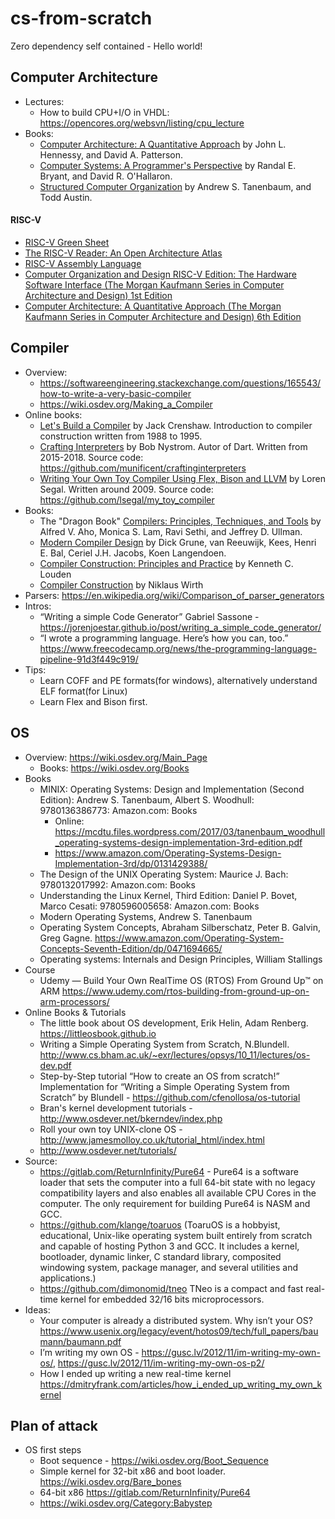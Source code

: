 # cs-from-scratch
Zero dependency self contained - Hello world!

## Computer Architecture
* Lectures:
    * How to build CPU+I/O in VHDL: https://opencores.org/websvn/listing/cpu_lecture
* Books:
    * [Computer Architecture: A Quantitative Approach](https://www.amazon.com/Computer-Architecture-Quantitative-John-Hennessy/dp/012383872X) by John L. Hennessy, and David A. Patterson.
    * [Computer Systems: A Programmer's Perspective](https://www.amazon.com/Computer-Systems-Programmers-Perspective-3rd/dp/013409266X) by Randal E. Bryant, and David R. O'Hallaron.
    * [Structured Computer Organization](https://www.amazon.com/Structured-Computer-Organization-Andrew-Tanenbaum/dp/0132916525) by Andrew S. Tanenbaum, and Todd Austin.

#### RISC-V
* [RISC-V Green Sheet](http://inst.eecs.berkeley.edu/~cs61c/resources/RISCV_Green_Sheet.pdf)
* [The RISC-V Reader: An Open Architecture Atlas](https://www.amazon.com/RISC-V-Reader-Open-Architecture-Atlas/dp/099924910X)
* [RISC-V Assembly Language](https://www.amazon.com/RISC-V-Assembly-Language-Anthony-Reis/dp/1088462006)
* [Computer Organization and Design RISC-V Edition: The Hardware Software Interface (The Morgan Kaufmann Series in Computer Architecture and Design) 1st Edition](https://www.amazon.com/Computer-Organization-Design-RISC-V-Architecture/dp/0128122757)
* [Computer Architecture: A Quantitative Approach (The Morgan Kaufmann Series in Computer Architecture and Design) 6th Edition](https://www.amazon.com/Computer-Architecture-Quantitative-Approach-Kaufmann/dp/0128119055)

## Compiler
* Overview:
    * https://softwareengineering.stackexchange.com/questions/165543/how-to-write-a-very-basic-compiler
    * https://wiki.osdev.org/Making_a_Compiler
* Online books:
    * [Let's Build a Compiler](https://compilers.iecc.com/crenshaw) by Jack Crenshaw. Introduction to compiler construction written from 1988 to 1995.
    * [Crafting Interpreters](http://craftinginterpreters.com) by Bob Nystrom. Autor of Dart. Written from 2015-2018. Source code: https://github.com/munificent/craftinginterpreters
    * [Writing Your Own Toy Compiler Using Flex, Bison and LLVM](http://gnuu.org/2009/09/18/writing-your-own-toy-compiler/)  by Loren Segal. Written around 2009. Source code: https://github.com/lsegal/my_toy_compiler
* Books:
    * The "Dragon Book" [Compilers: Principles, Techniques, and Tools](https://www.amazon.com/Compilers-Principles-Techniques-Tools-2nd/dp/0321486811) by Alfred V. Aho, Monica S. Lam, Ravi Sethi, and Jeffrey D. Ullman.
    * [Modern Compiler Design](https://www.amazon.com/Modern-Compiler-Design-Dick-Grune/dp/1461446988) by Dick Grune, van Reeuwijk, Kees, Henri E. Bal, Ceriel J.H. Jacobs, Koen Langendoen.
    * [Compiler Construction: Principles and Practice](https://www.amazon.com/dp/0534939724/) by Kenneth C. Louden
    * [Compiler Construction](https://www.amazon.com/dp/0201403536/) by Niklaus Wirth
* Parsers: https://en.wikipedia.org/wiki/Comparison_of_parser_generators
* Intros:
    * “Writing a simple Code Generator” Gabriel Sassone - https://jorenjoestar.github.io/post/writing_a_simple_code_generator/
    * “I wrote a programming language. Here’s how you can, too.” https://www.freecodecamp.org/news/the-programming-language-pipeline-91d3f449c919/
* Tips:
    * Learn COFF and PE formats(for windows), alternatively understand ELF format(for Linux)
    * Learn Flex and Bison first.

## OS
* Overview: https://wiki.osdev.org/Main_Page
    * Books: https://wiki.osdev.org/Books
* Books
    * MINIX: Operating Systems: Design and Implementation (Second Edition): Andrew S. Tanenbaum, Albert S. Woodhull: 9780136386773: Amazon.com: Books
        * Online: https://mcdtu.files.wordpress.com/2017/03/tanenbaum_woodhull_operating-systems-design-implementation-3rd-edition.pdf
        * https://www.amazon.com/Operating-Systems-Design-Implementation-3rd/dp/0131429388/
    * The Design of the UNIX Operating System: Maurice J. Bach: 9780132017992: Amazon.com: Books
    * Understanding the Linux Kernel, Third Edition: Daniel P. Bovet, Marco Cesati: 9780596005658: Amazon.com: Books
    * Modern Operating Systems, Andrew S. Tanenbaum
    * Operating System Concepts, Abraham Silberschatz, Peter B. Galvin, Greg Gagne. https://www.amazon.com/Operating-System-Concepts-Seventh-Edition/dp/0471694665/
    * Operating systems: Internals and Design Principles, William Stallings
* Course
    * Udemy — Build Your Own RealTime OS (RTOS) From Ground Up™ on ARM https://www.udemy.com/rtos-building-from-ground-up-on-arm-processors/
* Online Books & Tutorials
    * The little book about OS development, Erik Helin, Adam Renberg. https://littleosbook.github.io
    * Writing a Simple Operating System from Scratch, N.Blundell. http://www.cs.bham.ac.uk/~exr/lectures/opsys/10_11/lectures/os-dev.pdf
    * Step-by-Step tutorial “How to create an OS from scratch!” Implementation for “Writing a Simple Operating System from Scratch” by Blundell - https://github.com/cfenollosa/os-tutorial
    * Bran's kernel development tutorials - http://www.osdever.net/bkerndev/index.php
    * Roll your own toy UNIX-clone OS - http://www.jamesmolloy.co.uk/tutorial_html/index.html
    * http://www.osdever.net/tutorials/
* Source:
    * https://gitlab.com/ReturnInfinity/Pure64 - Pure64 is a software loader that sets the computer into a full 64-bit state with no legacy compatibility layers and also enables all available CPU Cores in the computer. The only requirement for building Pure64 is NASM and GCC.
    * https://github.com/klange/toaruos (ToaruOS is a hobbyist, educational, Unix-like operating system built entirely from scratch and capable of hosting Python 3 and GCC. It includes a kernel, bootloader, dynamic linker, C standard library, composited windowing system, package manager, and several utilities and applications.)
    * https://github.com/dimonomid/tneo TNeo is a compact and fast real-time kernel for embedded 32/16 bits microprocessors.
* Ideas:
    * Your computer is already a distributed system. Why isn’t your OS?  https://www.usenix.org/legacy/event/hotos09/tech/full_papers/baumann/baumann.pdf
    * I’m writing my own OS - https://gusc.lv/2012/11/im-writing-my-own-os/, https://gusc.lv/2012/11/im-writing-my-own-os-p2/
    * How I ended up writing a new real-time kernel https://dmitryfrank.com/articles/how_i_ended_up_writing_my_own_kernel

## Plan of attack
* OS first steps
    * Boot sequence - https://wiki.osdev.org/Boot_Sequence
    * Simple kernel for 32-bit x86 and boot loader.  https://wiki.osdev.org/Bare_bones
    * 64-bit x86 https://gitlab.com/ReturnInfinity/Pure64
    * https://wiki.osdev.org/Category:Babystep
